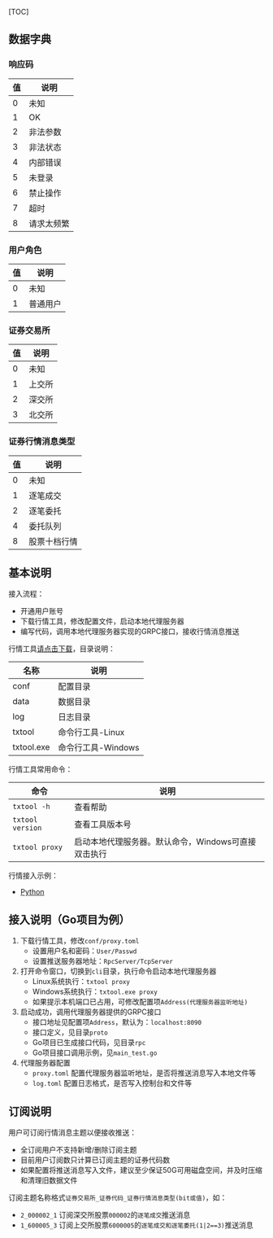 [TOC]

## 数据字典

### 响应码

| 值   | 说明       |
| ---- | ---------- |
| 0    | 未知       |
| 1    | OK         |
| 2    | 非法参数   |
| 3    | 非法状态   |
| 4    | 内部错误   |
| 5    | 未登录     |
| 6    | 禁止操作   |
| 7    | 超时       |
| 8    | 请求太频繁 |

### 用户角色

| 值   | 说明         |
| ---- | ------------ |
| 0    | 未知         |
| 1    | 普通用户     |

### 证券交易所

| 值   | 说明   |
| ---- | ------ |
| 0    | 未知   |
| 1    | 上交所 |
| 2    | 深交所 |
| 3    | 北交所 |

### 证券行情消息类型

| 值   | 说明         |
| ---- | ------------ |
| 0    | 未知         |
| 1    | 逐笔成交     |
| 2    | 逐笔委托     |
| 4    | 委托队列     |
| 8    | 股票十档行情 |

## 基本说明

接入流程：
- 开通用户账号
- 下载行情工具，修改配置文件，启动本地代理服务器
- 编写代码，调用本地代理服务器实现的GRPC接口，接收行情消息推送


行情工具[请点击下载](https://gitee.com/l2gogogo/l2-push-python/tree/master/cli)，目录说明：

| 名称       | 说明               |
| ---------- | ------------------ |
| conf       | 配置目录           |
| data       | 数据目录           |
| log        | 日志目录           |
| txtool     | 命令行工具-Linux   |
| txtool.exe | 命令行工具-Windows |



行情工具常用命令：

| 命令             | 说明                                                |
| ---------------- | --------------------------------------------------- |
| `txtool -h`      | 查看帮助                                            |
| `txtool version` | 查看工具版本号                                      |
| `txtool proxy`   | 启动本地代理服务器。默认命令，Windows可直接双击执行 |




行情接入示例：

- [Python](https://gitee.com/l2gogogo/l2-push-python)



## 接入说明（Go项目为例）

1. 下载行情工具，修改`conf/proxy.toml`
   - 设置用户名和密码：`User/Passwd`
   - 设置推送服务器地址：`RpcServer/TcpServer`
2. 打开命令窗口，切换到`cli`目录，执行命令启动本地代理服务器
   - Linux系统执行：`txtool proxy`
   - Windows系统执行：`txtool.exe proxy`
   - 如果提示本机端口已占用，可修改配置项`Address(代理服务器监听地址)`
3. 启动成功，调用代理服务器提供的GRPC接口
   - 接口地址见配置项`Address`，默认为：`localhost:8090`
   - 接口定义，见目录`proto`
   - Go项目已生成接口代码，见目录`rpc`
   - Go项目接口调用示例，见`main_test.go`
4. 代理服务器配置
   - `proxy.toml` 配置代理服务器监听地址，是否将推送消息写入本地文件等
   - `log.toml` 配置日志格式，是否写入控制台和文件等


## 订阅说明
用户可订阅行情消息主题以便接收推送：
- 全订阅用户不支持新增/删除订阅主题
- 目前用户订阅数只计算已订阅主题的证券代码数
- 如果配置将推送消息写入文件，建议至少保证50G可用磁盘空间，并及时压缩和清理旧数据文件



订阅主题名称格式`证券交易所_证券代码_证券行情消息类型(bit或值)`，如：

- `2_000002_1` 订阅深交所股票`000002`的`逐笔成交`推送消息
- `1_600005_3` 订阅上交所股票`6000005`的`逐笔成交和逐笔委托(1|2==3)`推送消息
